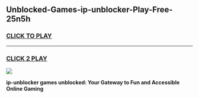 
## Unblocked-Games-ip-unblocker-Play-Free-25n5h
<h3>
<a href="https://premium76.site?title=ip-unblocker&ref=18A1">CLICK TO PLAY</a></h3>
<hr>

<h3>
<a href="https://premium76.site?title=ip-unblocker&ref=18A1">CLICK 2 PLAY</a>
  
</h3>

<a href="https://premium76.site?title=ip-unblocker&ref=18A1"><img src="https://clearcache.store/games.png"></a>


**ip-unblocker games unblocked: Your Gateway to Fun and Accessible Online Gaming**
